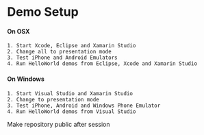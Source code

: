 # Demo Setup

#### On OSX
	1. Start Xcode, Eclipse and Xamarin Studio
	2. Change all to presentation mode
	3. Test iPhone and Android Emulators
	4. Run HelloWorld demos from Eclipse, Xcode and Xamarin Studio
#### On Windows
	1. Start Visual Studio and Xamarin Studio
	2. Change to presentation mode 
	3. Test iPhone, Android and Windows Phone Emulator
	4. Run HelloWorld demos from Visual Studio

Make repository public after session
